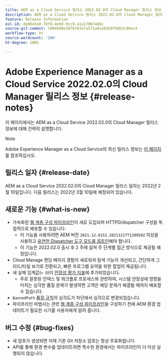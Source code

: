 ```yaml
---
title: AEM as a Cloud Service 릴리스 2022.02.0의 Cloud Manager 릴리스 정보
description: AEM as a Cloud Service 릴리스 2022.02.0의 Cloud Manager 릴리스 정보입니다.
feature: Release Information
exl-id: da0643a0-78f8-4e9d-9cc9-a1a17067a08c
source-git-commit: 1994b90e3876f03efa571a9ce65b9fb8b3c90ec4
workflow-type: ht
source-wordcount: '286'
ht-degree: 100%

---
```


# Adobe Experience Manager as a Cloud Service 2022.02.0의 Cloud Manager 릴리스 정보 {#release-notes}

이 페이지에서는 AEM as a Cloud Service 2022.02.0의 Cloud Manager 릴리스 정보에 대해 간략히 설명합니다.

>[!NOTE]
>
>Adobe Experience Manager as a Cloud Service의 최신 릴리스 정보는 [이 페이지](/help/release-notes/release-notes-cloud/release-notes-current.md)를 참조하십시오.

## 릴리스 일자 {#release-date}

AEM as a Cloud Service 2022.02.0의 Cloud Manager 릴리스 일자는 2022년 2월 10일입니다. 다음 릴리스는 2022년 3월 10일에 예정되어 있습니다.

## 새로운 기능 {#what-is-new}

* 가속화된 [웹 계층 구성 파이프라인](/help/implementing/cloud-manager/configuring-pipelines/introduction-ci-cd-pipelines.md#web-tier-config-pipelines)이 새로 도입되어 HTTPD/dispatcher 구성을 독점적으로 배포할 수 있습니다.
   * 이 기능을 사용하려면 AEM 버전 `2021.12.6151.20211217T120950Z` 이상을 사용하고 [유연한 Dispatcher 도구 모드를 옵트인](/help/implementing/dispatcher/disp-overview.md#validation-debug)해야 합니다.
   * 이 기능은 2022.02.0 출시 후 2 주에 걸쳐 주 단계별 접근 방식으로 제공될 예정입니다.
* Cloud Manage 랜딩 페이지 경험이 새로워져 탐색 기능이 개선되고, 간단하게 그리드/타일 보기로 전환되고, 빠른 프로그램 요약을 위한 팝업이 제공됩니다.
* 새 실패 임계값(`< D`)이 [안정성 평가 지표](/help/implementing/cloud-manager/code-quality-testing.md#understanding-code-quality-rules)에 추가되었습니다.
   * 주로 잘못된 인덱스 및 워크플로 프로세스와 관련하여, 시스템 안정성에 영향을 미치는 심각한 품질 문제가 발생하면 고객은 해당 문제가 해결될 때까지 배포할 수 없습니다.
* `BannedPath` [품질 규칙](/help/implementing/cloud-manager/code-quality-testing.md#understanding-code-quality-rules)의 심각도가 차단에서 심각으로 변경되었습니다.
* 파이프라인 마법사는 관련 [웹 계층 구성 파이프라인](/help/implementing/cloud-manager/configuring-pipelines/introduction-ci-cd-pipelines.md#web-tier-config-pipelines)을 구성하기 전에 AEM 환경 업데이트가 필요한 시기를 사용자에게 알려 줍니다.

## 버그 수정 {#bug-fixes}

* 새 암호가 생성되면 이제 기존 Git 저장소 암호는 항상 무효화됩니다.
* API를 통해 환경 변수를 업데이트하면 특수한 환경에서는 파이프라인이 더 이상 실행되지 않습니다.
